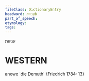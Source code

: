 ```yaml
---
fileClass: DictionaryEntry
headword: עניוותb
part_of_speech: 
etymology: 
tags: 
---
```

עניוות

WESTERN
========

anowe 'die Demuth' {Friedrich 1784: 13}